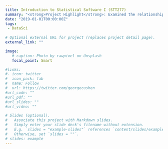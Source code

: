 ```yaml
---
title: Introduction to Statistical Software I (STT277)
summary: "<strong>Project Highlight</strong>: Examined the relationship between median household income and concentration of permanent public art installations in Seattle, Washington through geospatial mapping and contingency tables.</br><strong>Content</strong>: Introduction to data manipulation, graphics, and modelling in R, SAS, and JMP. Discussed philosophy and implementation of exploratory data analysis with univariate, bivariate, and multivariate methods in each software."
date: "2019-01-01T00:00:00Z"
tags:
 - DataSci
 
# Optional external URL for project (replaces project detail page).
external_link: ""

image:
   # caption: Photo by rawpixel on Unsplash
   focal_point: Smart

#links:
#- icon: twitter
#  icon_pack: fab
#  name: Follow
#  url: https://twitter.com/georgecushen
#url_code: ""
#url_pdf: ""
#url_slides: ""
#url_video: ""

# Slides (optional).
#   Associate this project with Markdown slides.
#   Simply enter your slide deck's filename without extension.
#   E.g. `slides = "example-slides"` references `content/slides/example-slides.md`.
#   Otherwise, set `slides = ""`.
# slides: example
---
```

